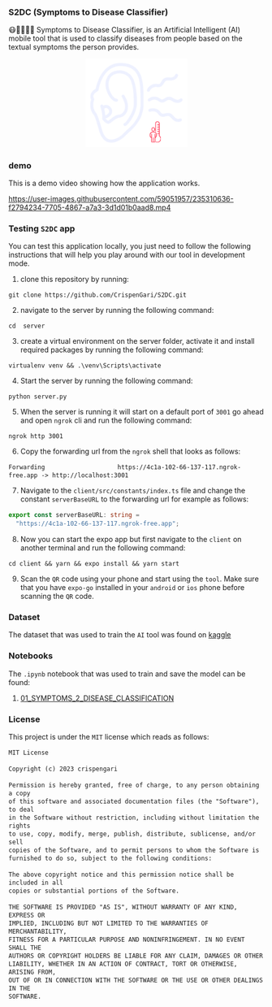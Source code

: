 ### S2DC (Symptoms to Disease Classifier)

😷💉💊🤮🤒 Symptoms to Disease Classifier, is an Artificial Intelligent (AI) mobile tool that is used to classify diseases from people based on the textual symptoms the person provides.

<p align="center">
    <img src="logo.png" width="200" alt="logo"/>
</p>

### demo

This is a demo video showing how the application works.


https://user-images.githubusercontent.com/59051957/235310636-f2794234-7705-4867-a7a3-3d1d01b0aad8.mp4



### Testing `S2DC` app

You can test this application locally, you just need to follow the following instructions that will help you play around with our tool in development mode.

1. clone this repository by running:

```shell
git clone https://github.com/CrispenGari/S2DC.git
```

2. navigate to the server by running the following command:

```shell
cd  server
```

3. create a virtual environment on the server folder, activate it and install required packages by running the following command:

```shell
virtualenv venv && .\venv\Scripts\activate
```

4. Start the server by running the following command:

```shell
python server.py
```

5. When the server is running it will start on a default port of `3001` go ahead and open `ngrok` cli and run the following command:

```shell
ngrok http 3001
```

6. Copy the forwarding url from the `ngrok` shell that looks as follows:

```shell
Forwarding                    https://4c1a-102-66-137-117.ngrok-free.app -> http://localhost:3001
```

7. Navigate to the `client/src/constants/index.ts` file and change the constant `serverBaseURL` to the forwarding url for example as follows:

```ts
export const serverBaseURL: string =
  "https://4c1a-102-66-137-117.ngrok-free.app";
```

8. Now you can start the expo app but first navigate to the `client` on another terminal and run the following command:

```shell
cd client && yarn && expo install && yarn start
```

9. Scan the `QR` code using your phone and start using the `tool`. Make sure that you have `expo-go` installed in your `android` or `ios` phone before scanning the `QR` code.

### Dataset

The dataset that was used to train the `AI` tool was found on [kaggle](https://www.kaggle.com/datasets/niyarrbarman/symptom2disease)

### Notebooks

The `.ipynb` notebook that was used to train and save the model can be found:

1. [01_SYMPTOMS_2_DISEASE_CLASSIFICATION](https://github.com/CrispenGari/nlp-pytorch/blob/main/11_SYMPTOMS_2_DISEASE_CLASSIFICATION/01_SYMPTOMS_2_DISEASE_CLASSIFICATION.ipynb)

### License

This project is under the `MIT` license which reads as follows:

```
MIT License

Copyright (c) 2023 crispengari

Permission is hereby granted, free of charge, to any person obtaining a copy
of this software and associated documentation files (the "Software"), to deal
in the Software without restriction, including without limitation the rights
to use, copy, modify, merge, publish, distribute, sublicense, and/or sell
copies of the Software, and to permit persons to whom the Software is
furnished to do so, subject to the following conditions:

The above copyright notice and this permission notice shall be included in all
copies or substantial portions of the Software.

THE SOFTWARE IS PROVIDED "AS IS", WITHOUT WARRANTY OF ANY KIND, EXPRESS OR
IMPLIED, INCLUDING BUT NOT LIMITED TO THE WARRANTIES OF MERCHANTABILITY,
FITNESS FOR A PARTICULAR PURPOSE AND NONINFRINGEMENT. IN NO EVENT SHALL THE
AUTHORS OR COPYRIGHT HOLDERS BE LIABLE FOR ANY CLAIM, DAMAGES OR OTHER
LIABILITY, WHETHER IN AN ACTION OF CONTRACT, TORT OR OTHERWISE, ARISING FROM,
OUT OF OR IN CONNECTION WITH THE SOFTWARE OR THE USE OR OTHER DEALINGS IN THE
SOFTWARE.
```
